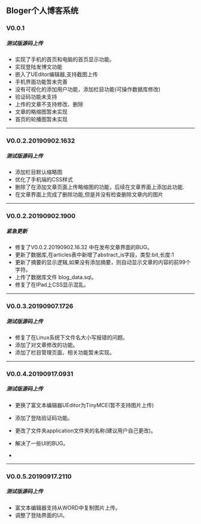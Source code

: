 ## Bloger个人博客系统



### V0.0.1
##### 测试版源码上传
* 实现了手机的首页和电脑的首页显示功能。
* 实现登陆发博文功能
* 嵌入了UEditor编辑器,支持截图上传
* 手机界面功能暂未完善
* 没有可视化的添加用户功能，添加栏目功能(可操作数据库修改)
* 验证码功能未支持
* 上传的文章不支持修改、删除
* 文章的略缩图暂未实现
* 首页的轮播图暂未实现

------

### V0.0.2.20190902.1632

##### 测试版源码上传

- 添加栏目默认缩略图
- 优化了手机端的CSS样式
- 删除了在添加文章页面上传略缩图的功能，后续在文章界面上添加此功能.
- 在文章界面上完成了删除功能,但是并没有检查删除文章内的图片

------

### V0.0.2.20190902.1900

##### 紧急更新

- 修复了V0.0.2.20190902.16.32 中在发布文章界面的BUG。
- 更新了数据库,在articles表中新增了abstract_is字段，类型:bit,长度:1
- 更新了摘要的显示逻辑,如果没有添加摘要，则自动显示文章的内容的前99个字符。
- 上传了数据库文件 blog_data.sql。
- 修复了在IPad上CSS显示混乱。

------

### V0.0.3.20190907.1726

##### 测试版源码上传

- 修复了在Linux系统下文件名大小写报错的问题。
- 添加了对文章修改的功能。
- 添加了栏目管理页面，相关功能暂未实现。


------

### V0.0.4.20190917.0931

##### 测试版源码上传

- 更换了富文本编辑器UEditor为TinyMCE(暂不支持图片上传)
- 添加了登陆验证码功能。
- 更改了文件夹application文件夹的名称(建议用户自己更改)。
- 解决了一些UI的BUG。

- 

------

### V0.0.5.20190917.2110

##### 测试版源码上传

- 富文本编辑器支持从WORD中复制图片上传。
- 调整了登陆界面的UI。

